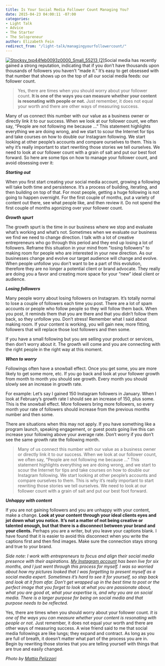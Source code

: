 ```yaml
---
title: Is Your Social Media Follower Count Managing You?
date: 2015-04-23 04:00:11 -07:00
categories:
- Light Talk
- Advice
- The Starter
- The Solopreneur
author: Elizabeth Fein
redirect_from: "/light-talk/managingyourfollowercount/"
---
```


[![Stocksy_txp44feb0093z0000_Small_55213 (2)](https://yellow-blog-images.imgix.net/2015/04/Stocksy_txp44feb0093z0000_Small_55213-2.jpg)](https://yellow-blog-images.imgix.net/2015/04/Stocksy_txp44feb0093z0000_Small_55213-2.jpg)Social media has recently gained a strong reputation, indicating that if you don’t have thousands upon thousands of followers you haven’t “made it.” It’s easy to get obsessed with that number that shows up on the top of all our social media feeds: our follower count.

> Yes, there are times when you should worry about your follower count. **It is one of the ways you can measure whether your content is resonating with people or not.** Just remember, it does not equal your worth and there are other ways of measuring success.

Many of us connect this number with our value as a business owner or directly link it to our success. When we look at our follower count, we often say, “People are not following me because …” This statement highlights everything we are doing wrong, and we start to scour the Internet for tips and take courses on how to double our Instagram following. We start looking at other people’s accounts and compare ourselves to them. This is why it’s really important to start rewriting those stories we tell ourselves. We need to look at our follower count with a grain of salt and put our best foot forward. So here are some tips on how to manage your follower count, and avoid obsessing over it:

**_Starting out_**

When you first start creating your social media account, growing a following will take both time and persistence. It’s a process of building, iterating, and then building on top of that. For most people, getting a huge following is not going to happen overnight. For the first couple of months, put a variety of content out there, see what people like, and then review it. Do not spend the first couple of months agonizing over your follower count.

**_Growth spurt_**

The growth spurt is the time in our business where we stop and evaluate what’s working and what’s not. Sometimes when we evaluate our business we find we need to change direction. I talk with a lot of creative entrepreneurs who go through this period and they end up losing a lot of followers. Reframe this situation in your mind from "losing followers" to making room for people who are interested in your new direction. As our businesses change and evolve our target audience will change and evolve. When people unfollow you don’t want to be a part of this evolution, therefore they are no longer a potential client or brand advocate. They really are doing you a favor and creating more space for your “new” ideal client or audience.

**_Losing followers_**

Many people worry about losing followers on Instagram. It’s totally normal to lose a couple of followers each time you post. There are a lot of spam accounts or people who follow people so they will follow them back. When you post, it reminds them that you are there and that you didn’t follow them back, so they unfollow you. Don’t stress! Remember what I said about making room. If your content is working, you will gain new, more fitting, followers that will replace those lost followers and then some.

If you have a small following but you are selling your product or services, then don’t worry about it. The growth will come and you are connecting with the right people in the right way at this moment.

**_When to worry_**

Followings often have a snowball effect. Once you get some, you are more likely to get some more, etc. If you go back and look at your follower growth from month to month you should see growth. Every month you should slowly see an increase in growth rate.

For example: Let’s say I gained 150 Instagram followers in January. When I look at February’s growth rate I should see an increase of 150, plus some. This is the snowball effect. More followers bring more followers, so every month your rate of followers should increase from the previous months number and then some.

There are situations when this may not apply. If you have something like a program launch, speaking engagement, or guest posts going live this can increase your following above your average rate. Don’t worry if you don’t see the same growth rate the following month.

> Many of us connect this number with our value as a business owner or directly link it to our success. When we look at our follower count, we often say, “People are not following me because …” This statement highlights everything we are doing wrong, and we start to scour the Internet for tips and take courses on how to double our Instagram following. We start looking at other people’s accounts and compare ourselves to them. This is why it’s really important to start rewriting those stories we tell ourselves. We need to look at our follower count with a grain of salt and put our best foot forward.

**_Unhappy with content_**

If you are not gaining followers and you are unhappy with your content, make a change. **Look at your content through your ideal clients eyes and jot down what you notice.** **It’s not a matter of not being creative or talented enough, but that there is a disconnect between your brand and your clients.** Perhaps you are a writer, but you leave your captions blank. I have found that it is easier to avoid this disconnect when you write the captions first and then find images. Make sure the connection stays strong and true to your brand.

_Side note: I work with entrepreneurs to focus and align their social media presence with their aspirations. [My Instagram account](https://instagram.com/iteratesocial/%20) has been live for six months, and I just went through this process for myself. I was so worried about how my pictures looked that I was forgetting to present myself as a social media expert. Sometimes it’s hard to see it for yourself, so step back and look at it from afar. Don’t get wrapped up in the best time to post or the perfect image that you forget to look at what you are passionate about, what you are good at, what your expertise is, and why you are on social media. There is a larger purpose for being on social media and that purpose needs to be reflected._

Yes, there are times when you should worry about your follower count. _It is one of the ways you can measure whether your content is resonating with people or not._ Just remember, it does not equal your worth and there are other ways of measuring success. A wise friend said to me that social media followings are like lungs; they expand and contract. As long as you are full of breath, it doesn’t matter what part of the process you are in. Begin by rewriting those stories that you are telling yourself with things that are true and easily changed.

_Photo by [Mattia Pelizzari](http://www.mattiapelizzari.com/)_

